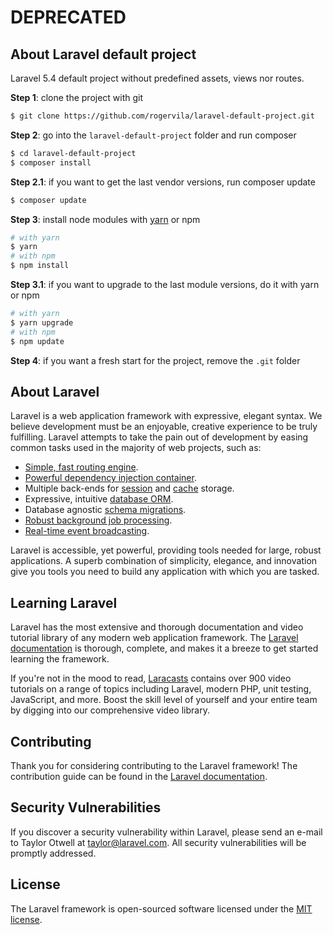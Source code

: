 # DEPRECATED

## About Laravel default project

Laravel 5.4 default project without predefined assets, views nor routes.

**Step 1**: clone the project with git

```sh
$ git clone https://github.com/rogervila/laravel-default-project.git
```

**Step 2**: go into the `laravel-default-project` folder and run composer
```sh
$ cd laravel-default-project
$ composer install
```

**Step 2.1**: if you want to get the last vendor versions, run composer update
```sh
$ composer update
```

**Step 3**: install node modules with [yarn](https://yarnpkg.com/) or npm
```sh
# with yarn
$ yarn
# with npm 
$ npm install
```

**Step 3.1**: if you want to upgrade to the last module versions, do it with yarn or npm
```sh
# with yarn
$ yarn upgrade
# with npm 
$ npm update
```

**Step 4**: if you want a fresh start for the project, remove the `.git` folder


## About Laravel

Laravel is a web application framework with expressive, elegant syntax. We believe development must be an enjoyable, creative experience to be truly fulfilling. Laravel attempts to take the pain out of development by easing common tasks used in the majority of web projects, such as:

- [Simple, fast routing engine](https://laravel.com/docs/routing).
- [Powerful dependency injection container](https://laravel.com/docs/container).
- Multiple back-ends for [session](https://laravel.com/docs/session) and [cache](https://laravel.com/docs/cache) storage.
- Expressive, intuitive [database ORM](https://laravel.com/docs/eloquent).
- Database agnostic [schema migrations](https://laravel.com/docs/migrations).
- [Robust background job processing](https://laravel.com/docs/queues).
- [Real-time event broadcasting](https://laravel.com/docs/broadcasting).

Laravel is accessible, yet powerful, providing tools needed for large, robust applications. A superb combination of simplicity, elegance, and innovation give you tools you need to build any application with which you are tasked.

## Learning Laravel

Laravel has the most extensive and thorough documentation and video tutorial library of any modern web application framework. The [Laravel documentation](https://laravel.com/docs) is thorough, complete, and makes it a breeze to get started learning the framework.

If you're not in the mood to read, [Laracasts](https://laracasts.com) contains over 900 video tutorials on a range of topics including Laravel, modern PHP, unit testing, JavaScript, and more. Boost the skill level of yourself and your entire team by digging into our comprehensive video library.

## Contributing

Thank you for considering contributing to the Laravel framework! The contribution guide can be found in the [Laravel documentation](http://laravel.com/docs/contributions).

## Security Vulnerabilities

If you discover a security vulnerability within Laravel, please send an e-mail to Taylor Otwell at taylor@laravel.com. All security vulnerabilities will be promptly addressed.

## License

The Laravel framework is open-sourced software licensed under the [MIT license](http://opensource.org/licenses/MIT).
